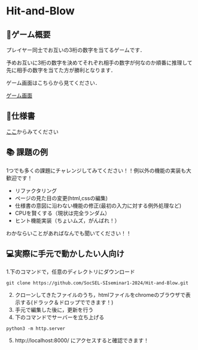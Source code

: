 # Hit-and-Blow

## 🔢ゲーム概要
プレイヤー同士でお互いの3桁の数字を当てるゲームです．

予めお互いに3桁の数字を決めてそれぞれ相手の数字が何なのか順番に推理して先に相手の数字を当てた方が勝利となります．

ゲーム画面はこちらから見てください．

[ゲーム画面](https://socsel-siseminar1-2024.github.io/Hit-and-Blow/)

## 📃仕様書
[ここ](https://www.figma.com/file/aedhG4wlTaOTKxccKI9a6S/SIseminar-2024-Hit%26Blow?type=design&node-id=0-1&mode=design&t=DCxI8fYMzDXvkzbX-0)からみてください

## 📚 課題の例
1つでも多くの課題にチャレンジしてみてください！！例以外の機能の実装も大歓迎です！
- リファクタリング
- ページの見た目の変更(html,cssの編集)
- 仕様書の意図に沿わない機能の修正(最初の入力に対する例外処理など)
- CPUを賢くする（現状は完全ランダム）
- ヒント機能実装（ちょいムズ，がんばれ！）

わかならいことがあればなんでも聞いてください！！

## 💻実際に手元で動かしたい人向け
1.下のコマンドで，任意のディレクトリにダウンロード

```
git clone https://github.com/SocSEL-SIseminar1-2024/Hit-and-Blow.git
```
2. クローンしてきたファイルのうち，htmlファイルをchromeのブラウザで表示する(ドラック＆ドロップでできます！)
3. 手元で編集した後に，更新を行う
4. 下のコマンドでサーバーを立ち上げる
```
python3 -m http.server                          
```
5. http://localhost:8000/
にアクセスすると確認できます！
